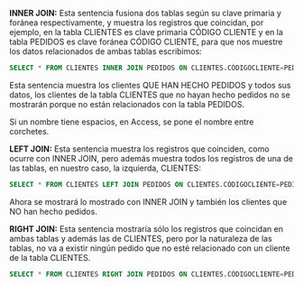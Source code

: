 **INNER JOIN:** Esta sentencia fusiona dos tablas según su clave primaria y foránea respectivamente, y muestra los registros que coincidan, por ejemplo, en la tabla CLIENTES es clave primaria CÓDIGO CLIENTE y en la tabla PEDIDOS es clave foránea CÓDIGO CLIENTE, para que nos muestre los datos relacionados de ambas tablas escribimos:

```sql
SELECT * FROM CLIENTES INNER JOIN PEDIDOS ON CLIENTES.CÓDIGOCLIENTE=PEDIDOS.[CÓDIGO CLIENTE] WHERE POBLACIÓN='MADRID'; 
```

Esta sentencia muestra los clientes QUE HAN HECHO PEDIDOS y todos sus datos, los clientes de la tabla CLIENTES que no hayan hecho pedidos no se mostrarán porque no están relacionados con la tabla PEDIDOS.

Si un nombre tiene espacios, en Access, se pone el nombre entre corchetes.

**LEFT JOIN:** Esta sentencia muestra los registros que coinciden, como ocurre con INNER JOIN, pero además muestra todos los registros de una de las tablas, en nuestro caso, la izquierda, CLIENTES:

```sql
SELECT * FROM CLIENTES LEFT JOIN PEDIDOS ON CLIENTES.CÓDIGOCLIENTE=PEDIDOS.[CÓDIGO CLIENTE] WHERE POBLACIÓN='MADRID'; 
```

Ahora se mostrará lo mostrado con INNER JOIN y también los clientes que NO han hecho pedidos.

**RIGHT JOIN:** Esta sentencia mostraría sólo los registros que coincidan en ambas tablas y además las de CLIENTES, pero por la naturaleza de las tablas, no va a existir ningún pedido que no esté relacionado con un cliente de la tabla CLIENTES.

```sql
SELECT * FROM CLIENTES RIGHT JOIN PEDIDOS ON CLIENTES.CÓDIGOCLIENTE=PEDIDOS.[CÓDIGO CLIENTE] WHERE POBLACIÓN='MADRID';
```
